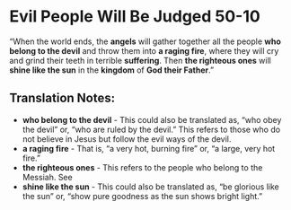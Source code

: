 Evil People Will Be Judged 50-10
==================================


“When the world ends, the **angels** will gather together all the
people **who belong to the devil** and throw them into **a raging fire**,
where they will cry and grind their teeth in terrible **suffering**. Then
**the righteous ones** will **shine like the sun** in the **kingdom**
of **God their Father**.”

Translation Notes:
------------------

-   **who belong to the devil** - This could also be translated as, “who
    obey the devil” or, “who are ruled by the devil.” This refers
    to those who do not believe in Jesus but follow the evil ways of
    the devil.
-   **a raging fire** - That is, “a very hot, burning fire” or, “a
    large, very hot fire.”
-   **the righteous ones** - This refers to the people who belong to the
    Messiah. See
-   **shine like the sun** - This could also be translated as, “be
    glorious like the sun” or, “show pure goodness as the sun shows
    bright light.”

